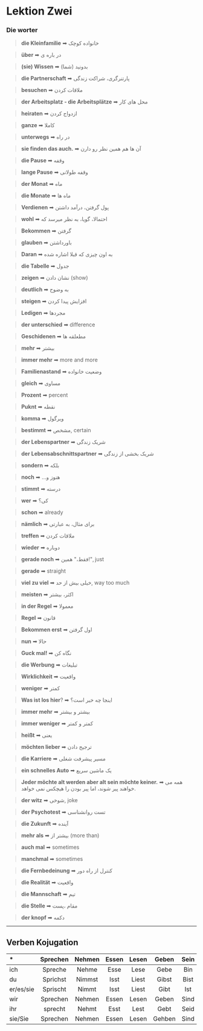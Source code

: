 # Lektion Zwei

### Die worter

> **die Kleinfamilie** ➡ خانواده کوچک

> **über** ➡ در باره ی

> **(sie) Wissen** ➡ بدونید (شما)

> **die Partnerschaft** ➡ پارتنرگری، شراکت زندگی

> **besuchen** ➡ ملاقات کردن

> **der Arbeitsplatz - die Arbeitsplätze** ➡ محل های کار

> **heiraten** ➡ ازدواج کردن

> **ganze** ➡ کاملا

> **unterwegs** ➡ در راه

> **sie finden das auch.** ➡ آن ها هم همین نظر رو دارن

> **die Pause** ➡ وقفه

> **lange Pause** ➡ وقفه طولانی

> **der Monat** ➡ ماه

> **die Monate** ➡ ماه ها

> **Verdienen** ➡ پول گرفتن، درآمد داشتن

> **wohl** ➡ احتمالا، گویا، به نظر میرسد که

> **Bekommen** ➡ گرفتن

> **glauben** ➡ باورداشتن

> **Daran** ➡ به اون چیزی که قبلا اشاره شده

> **die Tabelle** ➡ جدول

> **zeigen** ➡ نشان دادن (show)

> **deutlich** ➡ به وضوح

> **steigen** ➡ افزایش پیدا کردن

> **Ledigen** ➡ مجردها

> **der unterschied** ➡ difference

> **Geschidenen** ➡ مطعلقه ها

> **mehr** ➡ بیشتر

> **immer mehr** ➡ more and more

> **Familienastand** ➡ وضعیت خانواده

> **gleich** ➡ مساوی

> **Prozent** ➡ percent

> **Puknt** ➡ نقطه

> **komma** ➡ ویرگول

> **bestimmt** ➡ مشخص, certain

> **der Lebenspartner** ➡ شریک زندگی

> **der Lebensabschnittspartner**
> ➡
> شریک بخشی از زندگی

> **sondern** ➡ بلکه

> **noch** ➡ ...هنوز و

> **stimmt** ➡ درسته

> **wer** ➡ کی؟

> **schon** ➡ already

> **nämlich** ➡ برای مثال، به عبارتی

> **treffen** ➡ ملاقات کردن

> **wieder** ➡ دوباره

> **gerade noch** ➡ فقط،" همین!", just

> **gerade** ➡ straight

> **viel zu viel** ➡ خیلی بیش از حد, way too much

> **meisten** ➡ اکثر، بیشتر

> **in der Regel** ➡ معمولا

> **Regel** ➡ قانون

> **Bekommen erst** ➡ اول گرفتن

> **nun** ➡ حالا

> **Guck mal!** ➡ نگاه کن

> **die Werbung** ➡ تبلیغات

> **Wirklichkeit** ➡ واقعیت

> **weniger** ➡ کمتر

> **Was ist los hier**? ➡
> اینجا چه خبر است؟

> **immer mehr** ➡ بیشتر و بیشتر

> **immer weniger** ➡ کمتر و کمتر

> **heißt** ➡ یعنی

> **möchten lieber** ➡ ترجیح دادن

> **die Karriere** ➡ مسیر پیشرفت شغلی

> **ein schnelles Auto** ➡ یک ماشین سریع

> **Jeder möchte alt werden aber alt sein möchte keiner.**
> ➡
> همه می خواهند پیر شوند، اما پیر بودن را هیچکس نمی خواهد.

> **der witz** ➡ شوخی, joke

> **der Psychotest** ➡ تست روانشناسی

> **die Zukunft** ➡ آینده

> **mehr als** ➡ بیشتر از (more than)

> **auch mal** ➡ sometimes

> **manchmal** ➡ sometimes

> **die Fernbedeinung** ➡ کنترل از راه دور

> **die Realität** ➡ واقعیت

> **die Mannschaft** ➡ تیم

> **die Stelle** ➡ مقام ،پست

> **der knopf** ➡ دکمه

---

## Verben Kojugation

| \*        | Sprechen | Nehmen | Essen | Lesen | Geben  | Sein | Haben |  Mögen   |
| :-------- | :------: | :----: | :---: | :---: | :----: | :--: | :---: | :------: |
| ich       | Spreche  | Nehme  | Esse  | Lese  |  Gebe  | Bin  | Habe  |  Möchte  |
| du        | Sprichst | Nimmst | Isst  | Liest | Gibst  | Bist | Hast  | Möchtest |
| er/es/sie | Sprischt | Nimmt  | Isst  | Liest |  Gibt  | Ist  |  Hat  |  Möchte  |
| wir       | Sprechen | Nehmen | Essen | Lesen | Geben  | Sind | Haben | Möchten  |
| ihr       | sprecht  | Nehmt  | Esst  | Lest  |  Gebt  | Seid | Habt  | Möchtet  |
| sie/Sie   | Sprechen | Nehmen | Essen | Lesen | Gehben | Sind | Haben | Möchten  |
